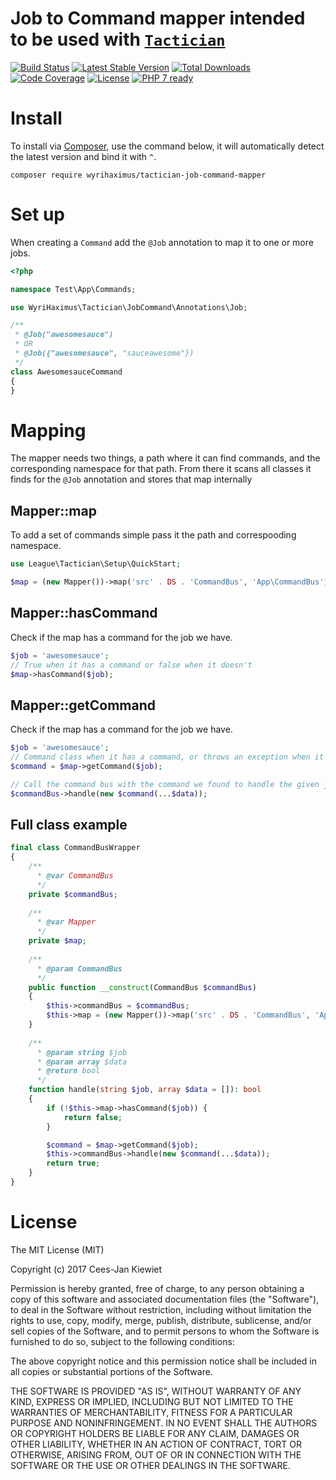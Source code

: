 # Job to Command mapper intended to be used with [`Tactician`](http://tactician.thephpleague.com/)

[![Build Status](https://travis-ci.org/WyriHaximus/php-tactician-job-command-mapper.svg?branch=master)](https://travis-ci.org/WyriHaximus/php-tactician-job-command-mapper)
[![Latest Stable Version](https://poser.pugx.org/WyriHaximus/tactician-job-command-mapper/v/stable.png)](https://packagist.org/packages/WyriHaximus/tactician-job-command-mapper)
[![Total Downloads](https://poser.pugx.org/WyriHaximus/tactician-job-command-mapper/downloads.png)](https://packagist.org/packages/WyriHaximus/tactician-job-command-mapper/stats)
[![Code Coverage](https://scrutinizer-ci.com/g/WyriHaximus/php-tactician-job-command-mapper/badges/coverage.png?b=master)](https://scrutinizer-ci.com/g/WyriHaximus/php-tactician-job-command-mapper/?branch=master)
[![License](https://poser.pugx.org/WyriHaximus/tactician-job-command-mapper/license.png)](https://packagist.org/packages/WyriHaximus/tactician-job-command-mapper)
[![PHP 7 ready](http://php7ready.timesplinter.ch/WyriHaximus/php-tactician-job-command-mapper/badge.svg)](https://travis-ci.org/WyriHaximus/php-tactician-job-command-mapper)


# Install

To install via [Composer](http://getcomposer.org/), use the command below, it will automatically detect the latest version and bind it with `^`.

```
composer require wyrihaximus/tactician-job-command-mapper
```

# Set up

When creating a `Command` add the `@Job` annotation to map it to one or more jobs.

```php
<?php

namespace Test\App\Commands;

use WyriHaximus\Tactician\JobCommand\Annotations\Job;

/**
 * @Job("awesomesauce")
 * OR
 * @Job({"awesomesauce", "sauceawesome"})
 */
class AwesomesauceCommand
{
}
```

# Mapping

The mapper needs two things, a path where it can find commands, and the corresponding namespace for that path. From there it scans all classes it finds for the `@Job` annotation and stores that map internally

## Mapper::map

To add a set of commands simple pass it the path and correspooding namespace.

```php
use League\Tactician\Setup\QuickStart;

$map = (new Mapper())->map('src' . DS . 'CommandBus', 'App\CommandBus');
```

## Mapper::hasCommand

Check if the map has a command for the job we have.

```php
$job = 'awesomesauce';
// True when it has a command or false when it doesn't
$map->hasCommand($job);
```

## Mapper::getCommand

Check if the map has a command for the job we have.

```php
$job = 'awesomesauce';
// Command class when it has a command, or throws an exception when it doesn't
$command = $map->getCommand($job);

// Call the command bus with the command we found to handle the given job
$commandBus->handle(new $command(...$data));
```

## Full class example

```php
final class CommandBusWrapper
{
    /**
      * @var CommandBus
      */
    private $commandBus;
    
    /**
      * @var Mapper
      */
    private $map;
    
    /**
      * @param CommandBus
      */
    public function __construct(CommandBus $commandBus)
    {
        $this->commandBus = $commandBus;
        $this->map = (new Mapper())->map('src' . DS . 'CommandBus', 'App\CommandBus');
    }
    
    /**
      * @param string $job
      * @param array $data
      * @return bool
      */
    function handle(string $job, array $data = []): bool
    {
        if (!$this->map->hasCommand($job)) {
            return false;
        }

        $command = $map->getCommand($job);
        $this->commandBus->handle(new $command(...$data));
        return true;
    }
}
```

# License

The MIT License (MIT)

Copyright (c) 2017 Cees-Jan Kiewiet

Permission is hereby granted, free of charge, to any person obtaining a copy
of this software and associated documentation files (the "Software"), to deal
in the Software without restriction, including without limitation the rights
to use, copy, modify, merge, publish, distribute, sublicense, and/or sell
copies of the Software, and to permit persons to whom the Software is
furnished to do so, subject to the following conditions:

The above copyright notice and this permission notice shall be included in all
copies or substantial portions of the Software.

THE SOFTWARE IS PROVIDED "AS IS", WITHOUT WARRANTY OF ANY KIND, EXPRESS OR
IMPLIED, INCLUDING BUT NOT LIMITED TO THE WARRANTIES OF MERCHANTABILITY,
FITNESS FOR A PARTICULAR PURPOSE AND NONINFRINGEMENT. IN NO EVENT SHALL THE
AUTHORS OR COPYRIGHT HOLDERS BE LIABLE FOR ANY CLAIM, DAMAGES OR OTHER
LIABILITY, WHETHER IN AN ACTION OF CONTRACT, TORT OR OTHERWISE, ARISING FROM,
OUT OF OR IN CONNECTION WITH THE SOFTWARE OR THE USE OR OTHER DEALINGS IN THE
SOFTWARE.
